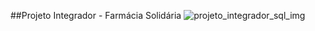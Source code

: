 ##Projeto Integrador - Farmácia Solidária
![projeto_integrador_sql_img](https://user-images.githubusercontent.com/105063311/186984194-3c87ca6a-cc8e-482c-9d74-2dde3e8f2e04.png)

